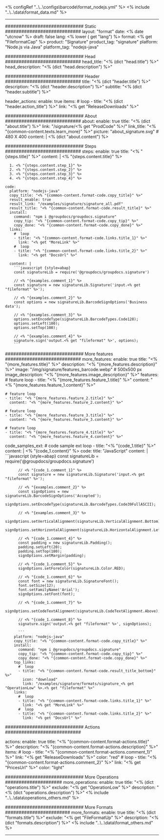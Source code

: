 <% configRef "..\\..\\configs\\barcode\\format_nodejs.yml" %>
<% include "..\\..\\data\\format_data.md" %>

---
############################# Static ############################
layout: "format"
date:  <% date "utcnow" %>
draft: false
lang: <% lower ( get "lang") %>
format: <% get "FileformatCap" %>
product: "Signature"
product_tag: "signature"
platform: "Node.js via Java"
platform_tag: "nodejs-java"

############################# Head ############################
head_title: "<% (dict "head.title") %>"
head_description: "<% (dict "head.description") %>"

############################# Header ############################
title: "<% (dict "header.title") %>" 
description: "<% (dict "header.description") %>"
subtitle: "<% (dict "header.subtitle") %>" 

header_actions:
  enable: true
  items:
    #  loop
    - title: "<% (dict "header.action_title") %>"
      link: "<% get "ReleaseDownloads" %>"
      
############################# About ############################
about:
    enable: true
    title: "<% (dict "about.title") %>"
    link: "/signature/<% get "ProdCode" %>/"
    link_title: "<% "{common-content.texts.learn_more}" %>"
    picture: "about_signature.svg" # 480 X 400
    content: |
       <% (dict "about.content") %>

############################# Steps ############################
steps:
    enable: true
    title: "<% "{steps.title}" %>"
    content: |
      <% "{steps.content.title}" %>
      
      1. <% "{steps.content.step_1}" %>
      2. <% "{steps.content.step_2}" %>
      3. <% "{steps.content.step_3}" %>
      4. <% "{steps.content.step_4}" %>
   
    code:
      platform: "nodejs-java"
      copy_title: "<% "{common-content.format-code.copy_title}" %>"
      result_enable: true
      result_link: "/examples/signature/signature_all.pdf"
      result_title: "<% "{common-content.format-code.result_title}" %>"
      install:
        command: "npm i @groupdocs/groupdocs.signature"
        copy_tip: "<% "{common-content.format-code.copy_tip}" %>"
        copy_done: "<% "{common-content.format-code.copy_done}" %>"
      links:
        #  loop
        - title: "<% "{common-content.format-code.links.title_1}" %>"
          link: "<% get "MoreLink" %>"
        #  loop
        - title: "<% "{common-content.format-code.links.title_2}" %>"
          link: "<% get "DocsUrl" %>"
          
      content: |
        ```javascript {style=abap}
        const signatureLib = require('@groupdocs/groupdocs.signature')

        // <% "{examples.comment_1}" %>
        const signature = new signatureLib.Signature('input.<% get "fileformat" %>');

        // <% "{examples.comment_2}" %>
        const options = new signatureLib.BarcodeSignOptions('Business data');

        // <% "{examples.comment_3}" %>
        options.setEncodeType(signatureLib.BarcodeTypes.Code128);
        options.setLeft(100);
        options.setTop(100);
  
        // <% "{examples.comment_4}" %>
        signature.sign('output.<% get "fileformat" %>', options);
        ```            

############################# More features ############################
more_features:
  enable: true
  title: "<% "{more_features.title}" %>"
  description: "<% "{more_features.description}" %>"
  image: "/img/signature/features_barcode.webp" # 500x500 px
  image_description: "<% "{more_features.image_description}" %>"
  features:
    # feature loop
    - title: "<% "{more_features.feature_1.title}" %>"
      content: "<% "{more_features.feature_1.content}" %>"

    # feature loop
    - title: "<% "{more_features.feature_2.title}" %>"
      content: "<% "{more_features.feature_2.content}" %>"

    # feature loop
    - title: "<% "{more_features.feature_3.title}" %>"
      content: "<% "{more_features.feature_3.content}" %>"

    # feature loop
    - title: "<% "{more_features.feature_4.title}" %>"
      content: "<% "{more_features.feature_4.content}" %>"
      
  code_samples_ext:
    # code sample ext loop
    - title: "<% "{code_1.title}" %>"
      content: |
        <% "{code_1.content}" %>
      code:
        title: "JavaScript"
        content: |
          ```javascript {style=abap}
          const signatureLib = require('@groupdocs/groupdocs.signature')
          
          // <% "{code_1.comment_1}" %>
          const signature = new signatureLib.Signature('input.<% get "fileformat" %>');

          // <% "{examples.comment_2}" %>
          const signOptions = new signatureLib.BarcodeSignOptions('Accepted');
          signOptions.setEncodeType(signatureLib.BarcodeTypes.Code39FullASCII);

          // <% "{examples.comment_3}" %>
          signOptions.setVerticalAlignment(signatureLib.VerticalAlignment.Bottom);
          signOptions.setHorizontalAlignment(signatureLib.HorizontalAlignment.Left);

          // <% "{code_1.comment_4}" %>
          const padding = new signatureLib.Padding();
          padding.setLeft(20);
          padding.setTop(180);
          signOptions.setMargin(padding);

          // <% "{code_1.comment_5}" %>
          signOptions.setForeColor(signatureLib.Color.RED);

          // <% "{code_1.comment_6}" %>
          const font = new signatureLib.SignatureFont();
          font.setSize(12);
          font.setFamilyName('Arial');
          signOptions.setFont(font);

          // <% "{code_1.comment_7}" %>
          signOptions.setCodeTextAlignment(signatureLib.CodeTextAlignment.Above);

          // <% "{code_1.comment_8}" %>
          signature.sign('output.<% get "fileformat" %>', signOptions);

          ```
        platform: "nodejs-java"
        copy_title: "<% "{common-content.format-code.copy_title}" %>"
        install:
          command: "npm i @groupdocs/groupdocs.signature"
          copy_tip: "<% "{common-content.format-code.copy_tip}" %>"
          copy_done: "<% "{common-content.format-code.copy_done}" %>"
        top_links:
          #  loop
          - title: "<% "{common-content.format-code.result_title_bottom}" %>"
            icon: "download"
            link: "/examples/signature/formats/signature_<% get "OperationLow" %>.<% get "fileformat" %>"
        links:
          #  loop
          - title: "<% "{common-content.format-code.links.title_1}" %>"
            link: "<% get "MoreLink" %>"
          #  loop
          - title: "<% "{common-content.format-code.links.title_2}" %>"
            link: "<% get "DocsUrl" %>"
            

            


############################# Actions ############################

actions:
  enable: true
  title: "<% "{common-content.format-actions.title}" %>"
  description: "<% "{common-content.format-actions.description}" %>"
  items:
    #  loop
    - title: "<% "{common-content.format-actions.comment_1}" %>"
      link: "<% get "ReleaseDownloads" %>"
      color: "red"
        #  loop
    - title: "<% "{common-content.format-actions.comment_2}" %>"
      link: "<% get "PricesUrl" %>"
      color: "light"


############################# More Operations #####################
more_operations:
    enable: true
    title: "<% (dict "operations.title") %>"
    exclude: "<% get "OperationLow" %>"
    description: "<% (dict "operations.description") %>"
<% include "..\\..\\data\\operations_others.md" %>

############################# More Formats ########################
more_formats:
    enable: true
    title: "<% (dict "formats.title") %>"
    exclude: "<% get "FileFormatUp" %>"
    description: "<% (dict "formats.description") %>"
<% include "..\\..\\data\\format_others.md" %>

---